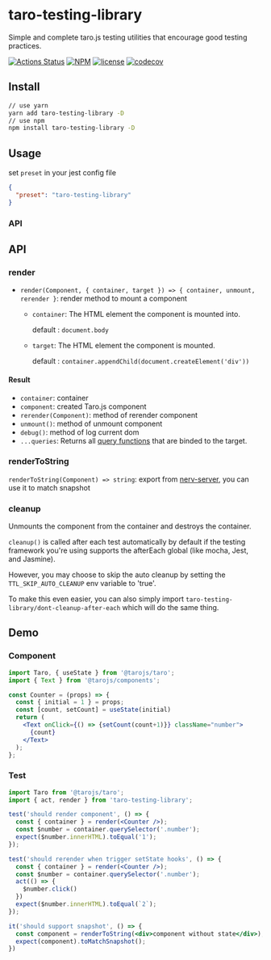 # taro-testing-library
Simple and complete taro.js testing utilities that encourage good testing practices.

[![Actions Status](https://github.com/ThoughtWorksChina/taro-testing-library/workflows/Node%20CI/badge.svg)](https://github.com/ThoughtWorksChina/taro-testing-library/actions)
[![NPM](https://img.shields.io/npm/v/taro-testing-library.svg)](https://www.npmjs.com/package/taro-testing-library)
[![license](https://badgen.net/badge/license/MIT/blue)](https://github.com/ThoughtWorksChina/taro-testing-library/blob/master/LICENSE)
[![codecov](https://codecov.io/gh/ThoughtWorksChina/taro-testing-library/branch/master/graph/badge.svg)](https://codecov.io/gh/ThoughtWorksChina/taro-testing-library)


## Install
```bash
// use yarn
yarn add taro-testing-library -D
// use npm
npm install taro-testing-library -D
```


## Usage
set `preset` in your jest config file
```json
{
  "preset": "taro-testing-library"
}
```

### API


## API
### render
* `render(Component, { container, target }) => { container, unmount, rerender }`: render method to mount a component

  * `container`:  The HTML element the component is mounted into. 
     
     default : `document.body`
  * `target`: The HTML element the component is mounted. 
     
     default : `container.appendChild(document.createElement('div'))`

#### Result
* `container`: container
* `component`: created Taro.js component
* `rerender(Component)`: method of rerender component
* `unmount()`: method of unmount component
* `debug()`: method of log current dom
* `...queries`: Returns all [query functions](https://testing-library.com/docs/dom-testing-library/api-queries) that are binded to the target.


### renderToString
`renderToString(Component) => string`: export from [nerv-server](https://github.com/NervJS/nerv-server), you can use it to match snapshot

### cleanup
Unmounts the component from the container and destroys the container.

`cleanup()` is called after each test automatically by default if the testing framework you're using supports the afterEach global (like mocha, Jest, and Jasmine).

However, you may choose to skip the auto cleanup by setting the `TTL_SKIP_AUTO_CLEANUP` env variable to 'true'.

To make this even easier, you can also simply import `taro-testing-library/dont-cleanup-after-each` which will do the same thing.

## Demo

### Component

```jsx
import Taro, { useState } from '@tarojs/taro';
import { Text } from '@tarojs/components';

const Counter = (props) => {
  const { initial = 1 } = props;
  const [count, setCount] = useState(initial)
  return (
    <Text onClick={() => {setCount(count+1)}} className="number">
      {count}
    </Text>
  );
};
```

### Test

```jsx
import Taro from '@tarojs/taro';
import { act, render } from 'taro-testing-library';

test('should render component', () => {
  const { container } = render(<Counter />);
  const $number = container.querySelector('.number');
  expect($number.innerHTML).toEqual('1');
});

test('should rerender when trigger setState hooks', () => {
  const { container } = render(<Counter />);
  const $number = container.querySelector('.number');
  act(() => {
    $number.click()
  })
  expect($number.innerHTML).toEqual(`2`);
});

it('should support snapshot', () => {
  const component = renderToString(<div>component without state</div>);
  expect(component).toMatchSnapshot();
})
```